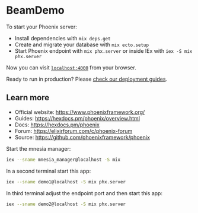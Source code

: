 # BeamDemo

To start your Phoenix server:

  * Install dependencies with `mix deps.get`
  * Create and migrate your database with `mix ecto.setup`
  * Start Phoenix endpoint with `mix phx.server` or inside IEx with `iex -S mix phx.server`

Now you can visit [`localhost:4000`](http://localhost:4000) from your browser.

Ready to run in production? Please [check our deployment guides](https://hexdocs.pm/phoenix/deployment.html).

## Learn more

  * Official website: https://www.phoenixframework.org/
  * Guides: https://hexdocs.pm/phoenix/overview.html
  * Docs: https://hexdocs.pm/phoenix
  * Forum: https://elixirforum.com/c/phoenix-forum
  * Source: https://github.com/phoenixframework/phoenix

Start the mnesia manager:
```bash
iex --sname mnesia_manager@localhost -S mix
```
In a second terminal start this app:
```bash
iex --sname demo1@localhost -S mix phx.server
```
In third terminal adjust the endpoint port and then start this app:
```bash
iex --sname demo2@localhost -S mix phx.server
````